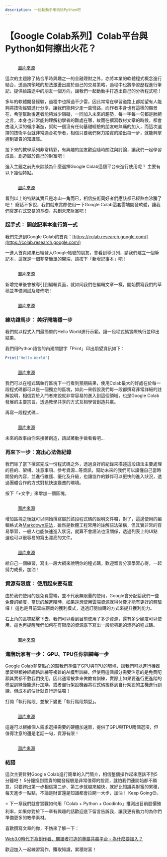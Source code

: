 ```yaml
---
description: 一起動動手來玩玩Python吧
---
```


# 【Google Colab系列】Colab平台與Python如何擦出火花？

<figure><img src="../.gitbook/assets/colab_python_stock.drawio.png" alt=""><figcaption><p><a href="https://www.potatomedia.co/s/aNLHZe3S">圖片來源</a></p></figcaption></figure>

這次的主題除了結合平時興趣之一的金融理財之外，亦將本業的軟體程式概念進行結合，透過跨領域的想法激盪出屬於自己的交易策略，過程中也將學習歷程進行筆記，提供給路途中的朋友一個方向，讓我們一起動動手打造出自己的分析程式吧！

多年的軟體開發經驗，過程中也踩過不少雷，因此常常在學習道路上都期望有人能夠將技術經驗進行分享，讓我們能夠少走一些彎路，而作者本身也有這樣的願景在，希望幫助後進者能夠減少阻礙，一同加入未來的趨勢，每一字每一句都是肺腑之言，本身也非常能夠理解初學者的難處在哪，故而在撰寫教材文章的時候，都會由淺入深的循序漸進，幫助一個沒有任何基礎經驗的朋友較無痛的加入，而這次選擇的技術平台就非常適合初學者，相信只要我們努力踏實的踏出每一步，就能夠掌握到寶貴的知識庫。

接下來的教學系列非常精彩，有興趣的朋友歡迎隨時關注與討論，讓我們一起學習成長，創造屬於自己的財富吧！

進入主題之前先來談談為什麼選擇Google Colab這個平台來進行使用呢？ 主要有以下幾個特點。

<figure><img src="../.gitbook/assets/Google Colab.png" alt=""><figcaption><p><a href="https://www.potatomedia.co/s/aNLHZe3S">圖片來源</a></p></figcaption></figure>

看到以上的特點其實只是冰山一角而已，相信技術同好者們應該都已經熱血沸騰了吧！ 廢話不多說，我們就來實際使用一下Google Colab這套雲端開發軟體，讓我們奠定程式交易的基礎，共創未來財富吧！

### 起手式： 開啟記事本進行第一式

我們先進到Google Colab的首頁：[https://colab.research.google.com/](https://colab.research.google.com/)

一進入首頁如果已經登入Google帳號的朋友，會看到導引列，請我們建立一個筆記本，這就是一個非常簡單的開端，請按下「新增記事本」吧！

<figure><img src="../.gitbook/assets/新增記事本.png" alt=""><figcaption><p><a href="https://www.potatomedia.co/s/aNLHZe3S">圖片來源</a></p></figcaption></figure>

新增完畢後會被導引到編輯頁面，就如同我們在編輯文章一樣，開始撰寫我們的草稿並準備測試及發佈吧！

<figure><img src="../.gitbook/assets/編輯頁面.png" alt=""><figcaption><p><a href="https://www.potatomedia.co/s/aNLHZe3S">圖片來源</a></p></figcaption></figure>

### 練功蹲馬步： 美好開端穩一步

我們就以程式入門最簡單的Hello World進行示範，讓一段程式碼實際執行並印出結果。

我們用Python語言的內建關鍵字「Print」印出期望資訊如下：

```jsx
Print("Hello World")
```

<figure><img src="../.gitbook/assets/hello_world.png" alt=""><figcaption><p><a href="https://www.potatomedia.co/s/aNLHZe3S">圖片來源</a></p></figcaption></figure>

我們可以在程式碼執行區塊下一行看到預期結果，使用Colab最大的好處在於每一段程式碼都可以是一個獨立的區塊，如此一來假設我們每一段都撰寫非常詳細的註解說明，相信對於入門者來說就非常容易的進入到這個領域，也是Google Colab發展的主要宗旨，透過教學共享的方式互相學習創造共贏。

再寫一段程式碼…

<figure><img src="../.gitbook/assets/下一段程式碼.png" alt=""><figcaption><p><a href="https://www.potatomedia.co/s/aNLHZe3S">圖片來源</a></p></figcaption></figure>

未來的故事由你來接著創造，請試著動手做看看吧…

### 再來下一步：寫出心法做紀錄

我們除了當下撰寫完成一份程式碼之外，透過良好的紀錄來描述這段語法主要處理的目的、架構、注意事項、參考資源…等資訊，幫助未來的我們可以讀懂自己當時開發的內容，並進行維護、優化及升級，也讓協作的夥伴可以更快的進入狀況，透過團體合作的方式對抗快速變遷的環境。

按下「+文字」來增加一個區塊。

<figure><img src="../.gitbook/assets/加個文字.png" alt=""><figcaption><p><a href="https://www.potatomedia.co/s/aNLHZe3S">圖片來源</a></p></figcaption></figure>

增加區塊之後就可以開始撰寫屬於該段程式碼的說明文件囉，對了，這邊使用的編輯格式為[Markdown語法](https://zh.wikipedia.org/zh-tw/Markdown)，雖然是軟體工程常用的註解語法架構，但其實非常的容易學習，一般人也能快速進入狀況，就算不會語法也沒關係，透過列表上的UI點選也可以很容易的寫出漂亮的文件。

<figure><img src="../.gitbook/assets/文字區塊.png" alt=""><figcaption><p><a href="https://www.potatomedia.co/s/aNLHZe3S">圖片來源</a></p></figcaption></figure>

給自己一個練習，寫出一段大綱來說明你的程式碼，歡迎留言分享學習心得，一起努力成長，加油！

### 資源有限度： 使用起來要有度

由於我們使用的是免費雲端，並不代表無限量的使用，Google會分配給我們一些免費的額度，當玩的越進階時，如果還想使用雲端資源就得付費才能有更好的體驗囉！ 這也是目前雲端廠商的獲利模式，透過訂閱加購的方式來提升獲利能力。

右上角的區塊點擊下去，我們可以看到目前使用了多少資源，還有多少額度可以使用，這也再提醒我們如何在有限度的資源底下寫出一段能夠跑的漂亮的程式碼。

<figure><img src="../.gitbook/assets/資源限制.png" alt=""><figcaption><p><a href="https://www.potatomedia.co/s/aNLHZe3S">圖片來源</a></p></figcaption></figure>

### 進階玩家有一步： GPU、TPU任你訓練每一步

Google Colab非常貼心的幫我們準備了GPU與TPU的環境，讓我們可以進行機器學習與類神經網路訓練等複雜的AI模型訓練，但使用這個部分需要注意的是免費配額其實都不敷我們使用，因此通常被拿來做教育訓練，實際上如果要進行更進階的模型訓練僅能進行加購，或者自行架設機器將程式碼搬移到自行架設的主機進行訓練，但成本的估計就自行評估囉！

打開「執行階段」並按下變更「執行階段類型」。

<figure><img src="../.gitbook/assets/變更執行階段.png" alt=""><figcaption><p><a href="https://www.potatomedia.co/s/aNLHZe3S">圖片來源</a></p></figcaption></figure>

這邊可以根據個人需求選擇需要的硬體加速器，提供了GPU與TPU兩個選項，但值得注意的還是老話一句，資源有限！

<figure><img src="../.gitbook/assets/硬體加速器.png" alt=""><figcaption><p><a href="https://www.potatomedia.co/s/aNLHZe3S">圖片來源</a></p></figcaption></figure>

### 結語

這次主要針對Google Colab進行簡單的入門簡介，相信整個操作起來應該不到5分鐘吧！ 5分鐘換到寶貴的開發經驗是非常值得的投資，就怕我們連開始都不願意，只要跨出第一步相信第二步、第三步就越來越快，就好比知識與財富的累積，每天進步一點點，不論是財富還是知識都會拉開一大步，加油！ Keep Going😊。

⭐ 下一章我們就會實戰如何用「Colab + Python + Goodinfo」推測出目前股價殖利率，如果你對於下一章有興趣的話歡迎底下留言告訴我，讓我更有動力的為你們準備更多的教學素材。

喜歡撰寫文章的你，不妨來了解一下：

[Web3.0時代下為創作者、閱讀者打造的專屬共贏平台 - 為什麼要加入？](https://www.potatomedia.co/s/2PmFxsq)&#x20;

歡迎加入一起練習寫作，賺取知識，累積財富！
